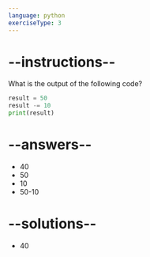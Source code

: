 ```yaml
---
language: python
exerciseType: 3
---
```


# --instructions--

What is the output of the following code?
```python
result = 50
result -= 10
print(result)
```

# --answers--

- 40
- 50
- 10
- 50-10

# --solutions--

- 40
